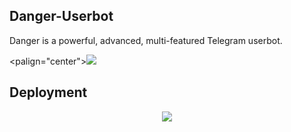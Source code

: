 <h2>Danger-Userbot</h2>
<p title="DANGER">Danger is a powerful, advanced, multi-featured Telegram userbot.
  
</p>

<palign="center"><a href="https://t.me/l_MR_ll_KING_l"><img src="https://telegra.ph/file/9988526252f966854e9d3.jpg"></a></p>


<h2>Deployment</h2>
<p
<p [![Deploy](https://www.herokucdn.com/deploy/button.svg)](https://heroku.com/deploy?template=https://github.com/Danger452/Danger_userbot/tree/RUDRA)



<p align="center">
<a href="https://telegram.me/l_MR_ll_KING_l"><img src="https://img.shields.io/badge/-Telegram%20id-blue.svg?style=for-the-badge&logo=Telegram"></a>
</p>




